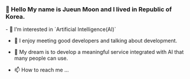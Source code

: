 <h3>👋 Hello My name is Jueun Moon and I lived in Republic of Korea.</h3>
- 👀 I’m interested in `Artificial Intelligence(AI)` <br>

- 🙌 I enjoy meeting good developers and talking about development.<br>

- 🌈 My dream is to develop a meaningful service integrated with AI that many people can use.

- 📫 How to reach me ...

